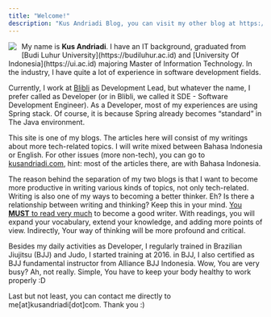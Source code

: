 ```yaml
---
title: "Welcome!"
description: "Kus Andriadi Blog, you can visit my other blog at https://kusandriadi.com, About Kus Andriadi"
---
```


<img src="https://kusandriadi.com/wp-content/uploads/2019/06/pp.jpg" style="float: left; margin-right: 10px; margin-bottom: 10px" /> 
My name is <b>Kus Andriadi</b>. I have an IT background, graduated from [Budi Luhur University](https://budiluhur.ac.id) and [University Of Indonesia](https://ui.ac.id) majoring Master of Information Technology. In the industry, I have quite a lot of experience in software development fields.

Currently, I work at [Blibli](https://blibli.com) as Development Lead, but whatever the name, I prefer called as Developer (or in Blibli, we called it SDE - Software Development Engineer). As a Developer, most of my experiences are using Spring stack. Of course, it is because Spring already becomes “standard” in The Java environment.

This site is one of my blogs. The articles here will consist of my writings about more tech-related topics. I will write mixed between Bahasa Indonesia or English. For other issues (more non-tech), you can go to [kusandriadi.com](https://kusandriadi.com), hint: most of the articles there, are with Bahasa Indonesia.

The reason behind the separation of my two blogs is that I want to become more productive in writing various kinds of topics, not only tech-related. Writing is also one of my ways to becoming a better thinker. Eh? Is there a relationship between writing and thinking? Keep this in your mind. <u>You <b>MUST</b> to read very much</u> to become a good writer. With readings, you will expand your vocabulary, extend your knowledge, and adding more points of view. Indirectly, Your way of thinking will be more profound and critical.

Besides my daily activities as Developer, I regularly trained in Brazilian Jiujitsu (BJJ) and Judo, I started training at 2016. in BJJ, I also certified as BJJ fundamental instructor from Alliance BJJ Indonesia. Wow, You are very busy? Ah, not really. Simple, You have to keep your body healthy to work properly :D

Last but not least, you can contact me directly to me[at]kusandriadi[dot]com. Thank you :)